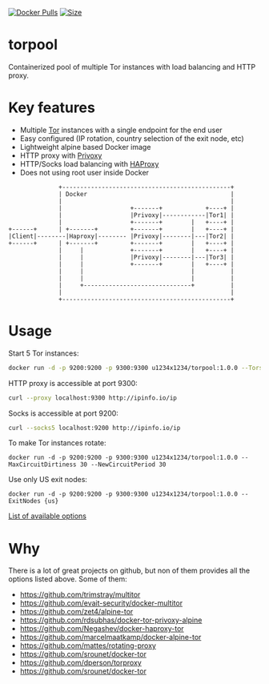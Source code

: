 [![Docker Pulls](https://img.shields.io/docker/cloud/build/u1234x1234/torpool.svg?style=flat-square)](https://hub.docker.com/r/u1234x1234/torpool/)
[![Size](https://images.microbadger.com/badges/image/u1234x1234/torpool.svg)](https://hub.docker.com/r/u1234x1234/torpool/)

# torpool

Containerized pool of multiple Tor instances with load balancing and HTTP proxy.

# Key features

* Multiple [Tor](https://www.torproject.org/) instances with a single endpoint for the end user
* Easy configured (IP rotation, country selection of the exit node, etc)
* Lightweight alpine based Docker image
* HTTP proxy with [Privoxy](https://www.privoxy.org/)
* HTTP/Socks load balancing with [HAProxy](http://www.haproxy.org/)
* Does not using root user inside Docker

```
              +-----------------------------------------------+           
              | Docker                                        |           
              |                                               |           
              |                   +-------+            +----+ |           
              |                   |Privoxy|------------|Tor1| |           
              |                   +-------+        |   +----+ |           
+------+      | +-------+         +-------+        |   +----+ |           
|Client|--------|Haproxy|-------- |Privoxy|--------|---|Tor2| |           
+------+      | +-------+         +-------+        |   +----+ |           
              |     |             +-------+        |   +----+ |           
              |     |             |Privoxy|--------|---|Tor3| |           
              |     |             +-------+        |   +----+ |           
              |     |                              |          |           
              |     |                              |          |           
              |     +------------------------------+          |           
              |                                               |           
              +-----------------------------------------------+           
```

# Usage

Start 5 Tor instances:
```bash
docker run -d -p 9200:9200 -p 9300:9300 u1234x1234/torpool:1.0.0 --Tors=5
```

HTTP proxy is accessible at port 9300:
```bash
curl --proxy localhost:9300 http://ipinfo.io/ip
```

Socks is accessible at port 9200: 
```bash
curl --socks5 localhost:9200 http://ipinfo.io/ip
```

To make Tor instances rotate:
```
docker run -d -p 9200:9200 -p 9300:9300 u1234x1234/torpool:1.0.0 --MaxCircuitDirtiness 30 --NewCircuitPeriod 30
```

Use only US exit nodes:
```
docker run -d -p 9200:9200 -p 9300:9300 u1234x1234/torpool:1.0.0 --ExitNodes {us}
```

[List of available options](https://www.torproject.org/docs/tor-manual.html.en)


# Why

There is a lot of great projects on github, but non of them provides all the options listed above. Some of them:

* https://github.com/trimstray/multitor
* https://github.com/evait-security/docker-multitor
* https://github.com/zet4/alpine-tor
* https://github.com/rdsubhas/docker-tor-privoxy-alpine
* https://github.com/Negashev/docker-haproxy-tor
* https://github.com/marcelmaatkamp/docker-alpine-tor
* https://github.com/mattes/rotating-proxy
* https://github.com/srounet/docker-tor
* https://github.com/dperson/torproxy
* https://github.com/srounet/docker-tor
